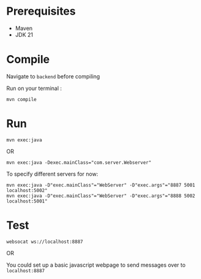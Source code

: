 # Prerequisites
- Maven
- JDK 21

# Compile
Navigate to `backend` before compiling 

Run on your terminal :
```
mvn compile
```

# Run
```
mvn exec:java 
```
 OR
```
mvn exec:java -Dexec.mainClass="com.server.Webserver"
```
To specify different servers for now:

```
mvn exec:java -D"exec.mainClass"="WebServer" -D"exec.args"="8887 5001 localhost:5002"
mvn exec:java -D"exec.mainClass"="WebServer" -D"exec.args"="8888 5002 localhost:5001"
```

# Test
```
websocat ws://localhost:8887
```
 OR

You could set up a basic javascript webpage to send messages over to `localhost:8887`
